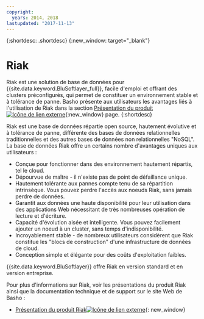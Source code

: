 ```yaml
---
copyright:
  years: 2014, 2018
lastupdated: "2017-11-13"
---
```


{:shortdesc: .shortdesc}
{:new_window: target="_blank"}

# Riak

Riak est une solution de base de données pour {{site.data.keyword.BluSoftlayer_full}}, facile d'emploi et offrant des clusters préconfigurés, qui permet de constituer un environnement stable et à tolérance de panne. Basho présente aux utilisateurs les avantages liés à l'utilisation de Riak dans la section [Présentation du produit ![Icône de lien externe](../../icons/launch-glyph.svg "Icône de lien externe")](http://basho.com/products/riak-overview/){:new_window} page.
{:shortdesc}

Riak est une base de données répartie open source, hautement évolutive et à tolérance de panne, différente des bases de données relationnelles traditionnelles et des autres bases de données non relationnelles "NoSQL". La base de données Riak offre un certains nombre d'avantages uniques aux utilisateurs :

* Conçue pour fonctionner dans des environnement hautement répartis, tel le cloud.
* Dépourvue de maître - il n'existe pas de point de défaillance unique.
* Hautement tolérante aux pannes compte tenu de sa répartition intrinsèque. Vous pouvez perdre l'accès aux noeuds Riak, sans jamais perdre de données.
* Garantit aux données une haute disponibilité pour leur utilisation dans des applications Web nécessitant de très nombreuses opération de lecture et d'écriture.
* Capacité d'évolution aisée et intelligente. Vous pouvez facilement ajouter un noeud à un cluster, sans temps d'indisponibilité.
* Incroyablement stable - de nombreux utilisateurs considèrent que Riak constitue les "blocs de construction" d'une infrastructure de données de cloud.
* Conception simple et élégante pour des coûts d'exploitation faibles.

{{site.data.keyword.BluSoftlayer}} offre Riak en version standard et en version entreprise.

Pour plus d'informations sur Riak, voir les présentations du produit Riak ainsi que la documentation technique et de support sur le site Web de Basho :

* [Présentation du produit Riak![Icône de lien externe](../../icons/launch-glyph.svg "Icône de lien externe")](http://basho.com/products/riak-overview/){: new_window}

